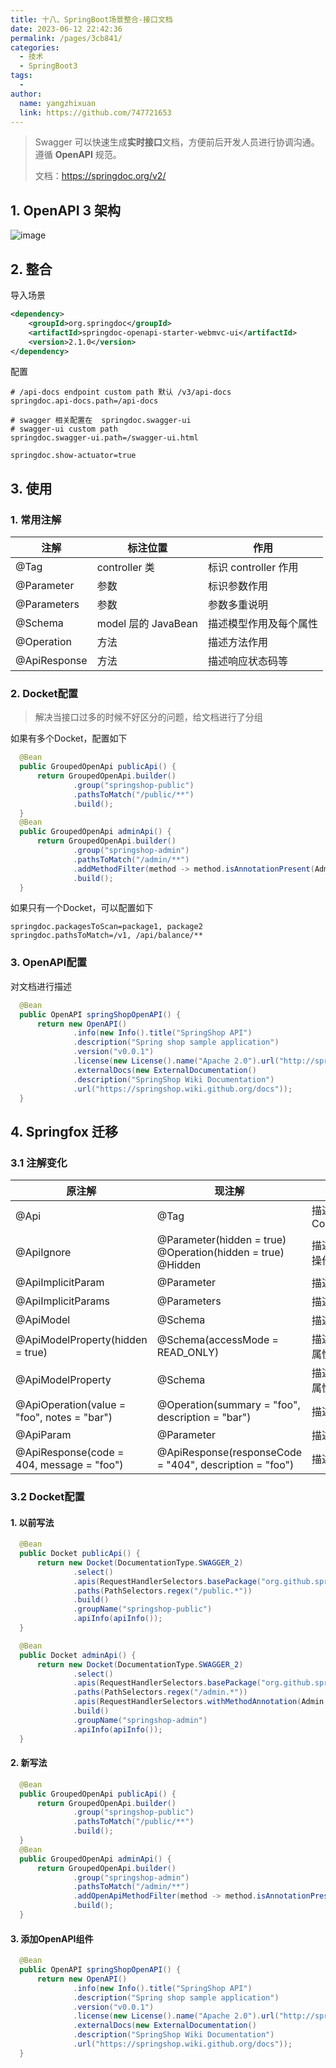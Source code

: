 ```yaml
---
title: 十八、SpringBoot场景整合-接口文档
date: 2023-06-12 22:42:36
permalink: /pages/3cb841/
categories:
  - 技术
  - SpringBoot3
tags:
  - 
author: 
  name: yangzhixuan
  link: https://github.com/747721653
---
```

>Swagger 可以快速生成**实时接口**文档，方便前后开发人员进行协调沟通。遵循 **OpenAPI** 规范。
>
>文档：https://springdoc.org/v2/

## 1.  OpenAPI 3 架构

![image](https://cdn.statically.io/gh/747721653/picx-images-hosting@master/springboot/image.5ma4a6g6i4w0.webp)



## 2. 整合

导入场景

```xml
<dependency>
    <groupId>org.springdoc</groupId>
    <artifactId>springdoc-openapi-starter-webmvc-ui</artifactId>
    <version>2.1.0</version>
</dependency>
```

配置

```properties
# /api-docs endpoint custom path 默认 /v3/api-docs
springdoc.api-docs.path=/api-docs

# swagger 相关配置在  springdoc.swagger-ui
# swagger-ui custom path
springdoc.swagger-ui.path=/swagger-ui.html

springdoc.show-actuator=true
```

## 3. 使用

### 1. 常用注解

| 注解         | 标注位置            | 作用                   |
| ------------ | ------------------- | ---------------------- |
| @Tag         | controller 类       | 标识 controller 作用   |
| @Parameter   | 参数                | 标识参数作用           |
| @Parameters  | 参数                | 参数多重说明           |
| @Schema      | model 层的 JavaBean | 描述模型作用及每个属性 |
| @Operation   | 方法                | 描述方法作用           |
| @ApiResponse | 方法                | 描述响应状态码等       |



### 2. Docket配置

> 解决当接口过多的时候不好区分的问题，给文档进行了分组

如果有多个Docket，配置如下

```java
  @Bean
  public GroupedOpenApi publicApi() {
      return GroupedOpenApi.builder()
              .group("springshop-public")
              .pathsToMatch("/public/**")
              .build();
  }
  @Bean
  public GroupedOpenApi adminApi() {
      return GroupedOpenApi.builder()
              .group("springshop-admin")
              .pathsToMatch("/admin/**")
              .addMethodFilter(method -> method.isAnnotationPresent(Admin.class))
              .build();
  }
```

如果只有一个Docket，可以配置如下

```properties
springdoc.packagesToScan=package1, package2
springdoc.pathsToMatch=/v1, /api/balance/**
```

### 3. OpenAPI配置

对文档进行描述

```java
  @Bean
  public OpenAPI springShopOpenAPI() {
      return new OpenAPI()
              .info(new Info().title("SpringShop API")
              .description("Spring shop sample application")
              .version("v0.0.1")
              .license(new License().name("Apache 2.0").url("http://springdoc.org")))
              .externalDocs(new ExternalDocumentation()
              .description("SpringShop Wiki Documentation")
              .url("https://springshop.wiki.github.org/docs"));
  }
```

## 4. Springfox 迁移

### 3.1 注解变化

| 原注解                                      | 现注解                                                       | 作用           |
| ------------------------------------------- | ------------------------------------------------------------ | -------------- |
| @Api                                        | @Tag                                                         | 描述Controller |
| @ApiIgnore                                  | @Parameter(hidden = true)  @Operation(hidden = true) @Hidden | 描述忽略操作   |
| @ApiImplicitParam                           | @Parameter                                                   | 描述参数       |
| @ApiImplicitParams                          | @Parameters                                                  | 描述参数       |
| @ApiModel                                   | @Schema                                                      | 描述对象       |
| @ApiModelProperty(hidden = true)            | @Schema(accessMode = READ_ONLY)                              | 描述对象属性   |
| @ApiModelProperty                           | @Schema                                                      | 描述对象属性   |
| @ApiOperation(value = "foo", notes = "bar") | @Operation(summary = "foo", description = "bar")             | 描述方法       |
| @ApiParam                                   | @Parameter                                                   | 描述参数       |
| @ApiResponse(code = 404, message = "foo")   | @ApiResponse(responseCode = "404", description = "foo")      | 描述响应       |



### 3.2 Docket配置

#### 1. 以前写法

```java
  @Bean
  public Docket publicApi() {
      return new Docket(DocumentationType.SWAGGER_2)
              .select()
              .apis(RequestHandlerSelectors.basePackage("org.github.springshop.web.public"))
              .paths(PathSelectors.regex("/public.*"))
              .build()
              .groupName("springshop-public")
              .apiInfo(apiInfo());
  }

  @Bean
  public Docket adminApi() {
      return new Docket(DocumentationType.SWAGGER_2)
              .select()
              .apis(RequestHandlerSelectors.basePackage("org.github.springshop.web.admin"))
              .paths(PathSelectors.regex("/admin.*"))
              .apis(RequestHandlerSelectors.withMethodAnnotation(Admin.class))
              .build()
              .groupName("springshop-admin")
              .apiInfo(apiInfo());
  }
```

#### 2. 新写法

```java
  @Bean
  public GroupedOpenApi publicApi() {
      return GroupedOpenApi.builder()
              .group("springshop-public")
              .pathsToMatch("/public/**")
              .build();
  }
  @Bean
  public GroupedOpenApi adminApi() {
      return GroupedOpenApi.builder()
              .group("springshop-admin")
              .pathsToMatch("/admin/**")
              .addOpenApiMethodFilter(method -> method.isAnnotationPresent(Admin.class))
              .build();
  }
```

#### 3. 添加OpenAPI组件

```java
  @Bean
  public OpenAPI springShopOpenAPI() {
      return new OpenAPI()
              .info(new Info().title("SpringShop API")
              .description("Spring shop sample application")
              .version("v0.0.1")
              .license(new License().name("Apache 2.0").url("http://springdoc.org")))
              .externalDocs(new ExternalDocumentation()
              .description("SpringShop Wiki Documentation")
              .url("https://springshop.wiki.github.org/docs"));
  }
```

